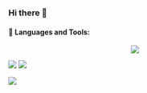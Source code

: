 ### Hi there 👋
#### 🔧 Languages and Tools:
<p align="center">
  <img src="https://skillicons.dev/icons?i=go,cpp,java,python,git&theme=dark" />
</p>

![](http://github-profile-summary-cards.vercel.app/api/cards/stats?username=xinlinfei&theme=tokyonight) ![](http://github-profile-summary-cards.vercel.app/api/cards/productive-time?username=xinlinfei&theme=tokyonight&utcOffset=8)

![](http://github-profile-summary-cards.vercel.app/api/cards/profile-details?username=xinlinfei&theme=tokyonight)

<!--
**xinlinfei/xinlinfei** is a ✨ _special_ ✨ repository because its `README.md` (this file) appears on your GitHub profile.

Here are some ideas to get you started:

- 🔭 I’m currently working on ...
- 🌱 I’m currently learning ...
- 👯 I’m looking to collaborate on ...
- 🤔 I’m looking for help with ...
- 💬 Ask me about ...
- 📫 How to reach me: ...
- 😄 Pronouns: ...
- ⚡ Fun fact: ...
-->
